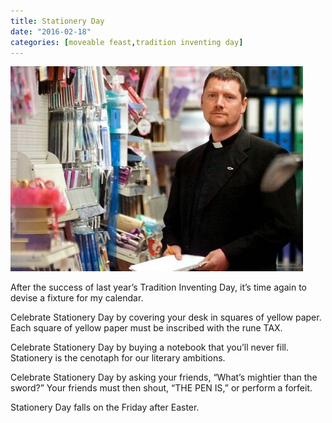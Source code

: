 ```yaml
---
title: Stationery Day
date: "2016-02-18"
categories: [moveable feast,tradition inventing day]
---
```


![Father Tim Jones was outraged in a local stationary store. Photo credit: Ross Parry/York Press](father-tim-jones.jpg)

After the success of last year’s Tradition Inventing Day, it’s time again to
devise a fixture for my calendar.

Celebrate Stationery Day by covering your desk in squares of yellow paper. Each
square of yellow paper must be inscribed with the rune TAX.

Celebrate Stationery Day by buying a notebook that you’ll never fill. Stationery
is the cenotaph for our literary ambitions.

Celebrate Stationery Day by asking your friends, “What’s mightier than the
sword?” Your friends must then shout, “THE PEN IS,” or perform a forfeit.

Stationery Day falls on the Friday after Easter.
